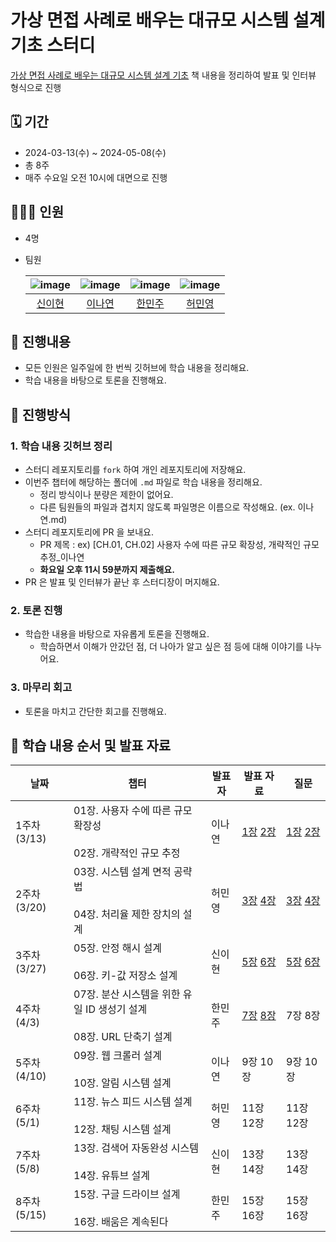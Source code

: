 # 가상 면접 사례로 배우는 대규모 시스템 설계 기초 스터디

[가상 면접 사례로 배우는 대규모 시스템 설계 기초](https://www.yes24.com/Product/Goods/102819435) 책 내용을 정리하여 발표 및 인터뷰 형식으로 진행


## 🗓 기간

- 2024-03-13(수) ~ 2024-05-08(수)
- 총 8주
- 매주 수요일 오전 10시에 대면으로 진행

## 👨‍👩‍👧 인원

- 4명
- 팀원

  |![image](https://avatars.githubusercontent.com/u/80164690?v=4)|![image](https://avatars.githubusercontent.com/u/77628363?v=4)|![image](https://avatars.githubusercontent.com/u/132250663?v=4)|![image](https://avatars.githubusercontent.com/u/80142915?v=4) |
    |:---:|:---:|:---:|:---:|
  |[신이현](https://github.com/2hy2on)|[이나연](https://github.com/yeon2lee)|[한민주](https://github.com/Hanminjoo72)|[허민영](https://github.com/MinCodeHub)|

## 🚀 진행내용

- 모든 인원은 일주일에 한 번씩 깃허브에 학습 내용을 정리해요.
- 학습 내용을 바탕으로 토론을 진행해요.

## 📑 진행방식

### 1. 학습 내용 깃허브 정리

- 스터디 레포지토리를 `fork` 하여 개인 레포지토리에 저장해요.
- 이번주 챕터에 해당하는 폴더에 `.md` 파일로 학습 내용을 정리해요.
   - 정리 방식이나 분량은 제한이 없어요.
   - 다른 팀원들의 파일과 겹치지 않도록 파일명은 이름으로 작성해요. (ex. 이나연.md)
- 스터디 레포지토리에 PR 을 보내요.
   - PR 제목 : ex) [CH.01, CH.02] 사용자 수에 따른 규모 확장성, 개략적인 규모 추정_이나연
   - **화요일 오후 11시 59분까지 제출해요.**
- PR 은 발표 및 인터뷰가 끝난 후 스터디장이 머지해요.

### 2. 토론 진행

- 학습한 내용을 바탕으로 자유롭게 토론을 진행해요.
   - 학습하면서 이해가 안갔던 점, 더 나아가 알고 싶은 점 등에 대해 이야기를 나누어요.

### 3. 마무리 회고

- 토론을 마치고 간단한 회고를 진행해요.

## 📖 학습 내용 순서 및 발표 자료


| 날짜         | 챕터                                                  | 발표자 | 발표 자료                             | 질문                                                                  |
|------------|-----------------------------------------------------| --- |-----------------------------------|---------------------------------------------------------------------|
| 1주차 (3/13) | 01장. 사용자 수에 따른 규모 확장성<br><br>02장. 개략적인 규모 추정        | 이나연 | [1장](01장/이나연.md) [2장](02장/이나연.md) | [1장](01장/2024-03-13_Chapter01.md) [2장](02장/2024-03-13_Chapter02.md) |
| 2주차 (3/20) | 03장. 시스템 설계 면적 공략법<br><br>04장. 처리율 제한 장치의 설계        | 허민영 | [3장](03장/허민영.md) [4장](04장/허민영.md) | [3장](03장/2024-03-20_Chapter03.md) [4장](04장/2024-03-20_Chapter04.md) |
| 3주차 (3/27) | 05장. 안정 해시 설계<br><br>06장. 키-값 저장소 설계                | 신이현 | [5장](05장/신이현.md) [6장](06장/신이현.md) | [5장](05장/2024-03-27_Chapter05.md) [6장](06장/2024-03-27_Chapter06.md) |
| 4주차 (4/3)  | 07장. 분산 시스템을 위한 유일 ID 생성기 설계<br><br>08장. URL 단축기 설계 | 한민주 | [7장](07장/한민주.md) [8장](08장/한민주.md) | 7장 8장                                                               |
| 5주차 (4/10) | 09장. 웹 크롤러 설계<br><br>10장. 알림 시스템 설계                 | 이나연 | 9장 10장                            | 9장 10장                                                              |
| 6주차 (5/1)  | 11장. 뉴스 피드 시스템 설계<br><br>12장. 채팅 시스템 설계             | 허민영 | 11장 12장                           | 11장 12장                                                             |
| 7주차 (5/8)  | 13장. 검색어 자동완성 시스템<br><br>14장. 유튜브 설계                | 신이현 | 13장 14장                           | 13장 14장                                                             |
| 8주차 (5/15) | 15장. 구글 드라이브 설계<br><br>16장. 배움은 계속된다                | 한민주 | 15장 16장                           | 15장 16장                                                             |
